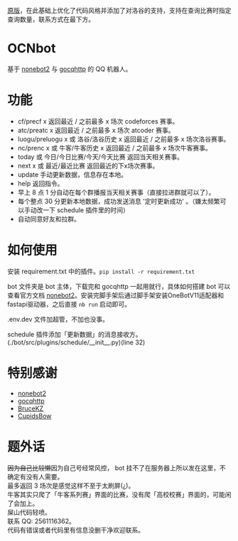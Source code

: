 [原版](https://github.com/CupidsBow/koishi)，在此基础上优化了代码风格并添加了对洛谷的支持，支持在查询比赛时指定查询数量，联系方式在最下方。

# OCNbot

基于 [nonebot2](https://github.com/nonebot/nonebot2) 与 [gocqhttp](https://github.com/Mrs4s/go-cqhttp) 的 QQ 机器人。

# 功能

- cf/precf x 返回最近 / 之前最多 x 场次 codeforces 赛事。
- atc/preatc x 返回最近 / 之前最多 x 场次 atcoder 赛事。
- luogu/preluogu x 或 洛谷/洛谷历史 x 返回最近 / 之前最多 x 场次洛谷赛事。
- nc/prenc x 或 牛客/牛客历史 x 返回最近 / 之前最多 x 场次牛客赛事。
- today 或 今日/今日比赛/今天/今天比赛 返回当天相关赛事。
- next x 或 最近/最近比赛 返回最近的下x场次赛事。
- update 手动更新数据，信息存在本地。
- help 返回指令。
- 早上 8 点 1 分自动在每个群播报当天相关赛事（直接拉进群就可以了）。
- 每个整点 30 分更新本地数据，成功发送消息 '定时更新成功' 。（嫌太频繁可以手动改一下 schedule 插件里的时间）
- 自动同意好友和拉群。

# 如何使用

安装 requirement.txt 中的插件。`pip install -r requirement.txt`

bot 文件夹是 bot 主体，下载完和 gocqhttp 一起用就行，具体如何搭建 bot 可以查看官方文档 [nonebot2](https://nonebot.dev/)。安装完脚手架后通过脚手架安装OneBotV11适配器和fastapi驱动器，之后直接 `nb run` 启动即可。

.env.dev 文件加超管，不加也没事。

schedule 插件添加「更新数据」的消息接收方。(./bot/src/plugins/schedule/\_\_init\_\_.py)(line 32)

# 特别感谢

- [nonebot2](https://github.com/nonebot/nonebot2)
- [gocqhttp](https://github.com/Mrs4s/go-cqhttp)
- [BruceKZ](https://github.com/BruceKZ)
- [CupidsBow](https://github.com/CupidsBow)

# 题外话

~~因为自己比较懒~~因为自己号经常风控， bot 挂不了在服务器上所以发在这里，不确定有没有人需要。\
最多返回 3 场次是感觉这样不至于太刷屏(¿)。\
牛客其实只爬了「牛客系列赛」界面的比赛，没有爬「高校校赛」界面的，可能闲了会加上。\
屎山代码轻喷。\
联系 QQ: 2561116362。\
代码有错误或者代码里有信息没删干净欢迎联系。
